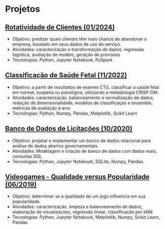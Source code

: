 # Projetos

## [Rotatividade de Clientes (01/2024)](projetos/rotatividade_clientes/rotatividade_clientes.md)
- Objetivo: predizer quais clientes têm mais chance de abandonar a empresa, baseado em seus dados de uso do serviço.
- Atividades: caracterização e transformação de dados, regressão logística, avaliação de modelo, geração de previsões
- Tecnologias: Python, Jupyter Notebook, PySpark

## [Classificação de Saúde Fetal (11/2022)](projetos/saude_fetal/saude_fetal.md)
- Objetivo: a partir de resultados de exames CTG, classificar a saúde fetal em normal, suspeita ou patológica, utilizando a metodologia CRISP-DM.
- Atividades: caracterização, balanceamento e normalização de dados, redução de dimensionalidade, modelos de classificação e ensemble, métricas de avaliação e erro
- Tecnologias: Python, Numpy, Pandas, Matplotlib, Scikit Learn

## [Banco de Dados de Licitações (10/2020)](projetos/licitacoes/licitacoes.md)
- Objetivo: projetar e implementar um banco de dados relacional para análise de dados abertos governamentais.
- Atividades: Modelagem e criação de banco de dados com dados reais, consultas SQL
- Tecnologias: Python, Jupyter Notebook, SQLite, Numpy, Pandas

## [Videogames - Qualidade versus Popularidade (06/2019)](projetos/videogames.md)
- Objetivo: determinar se a qualidade de um jogo influencia em sua popularidade.
- Atividades: caracterização, limpeza e balanceamento de dados, elaboração de visualizações, regressão linear, classificação por kNN
- Tecnologias: Python, Jupyter Notebook, Matplotlib, Numpy, Scikit Learn, Pandas
